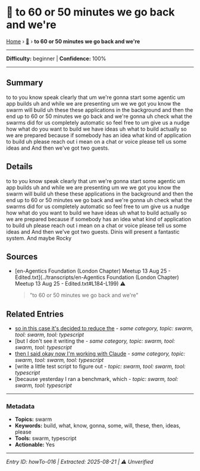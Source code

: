 # 🔧 to 60 or 50 minutes we go back and we're

[Home](../index.md) › [🔧](./) › **to 60 or 50 minutes we go back and we're**

---

**Difficulty:** beginner | **Confidence:** 100%

---


## Summary
to to you know speak clearly that um we're
gonna start some agentic um app builds uh and
while we are presenting um we we got you know
the swarm will build uh these these applications
in the background and then the end up
to 60 or 50 minutes we go back and we're
gonna uh check what the swarms did for us
completely automatic so feel free to um give
us a nudge how what do you want to build
we have ideas uh what to build actually
so we are prepared because if somebody has
an idea what kind of application to build
uh please reach out i mean on a chat or voice
please tell us some ideas and And then
we've got two guests.

## Details
to to you know speak clearly that um we're
gonna start some agentic um app builds uh and
while we are presenting um we we got you know
the swarm will build uh these these applications
in the background and then the end up
to 60 or 50 minutes we go back and we're
gonna uh check what the swarms did for us
completely automatic so feel free to um give
us a nudge how what do you want to build
we have ideas uh what to build actually
so we are prepared because if somebody has
an idea what kind of application to build
uh please reach out i mean on a chat or voice
please tell us some ideas and And then
we've got two guests. Dinis will present
a fantastic system. And maybe Rocky





## Sources
- [en-Agentics Foundation (London Chapter) Meetup 13 Aug 25 - Edited.txt](../transcripts/en-Agentics Foundation (London Chapter) Meetup 13 Aug 25 - Edited.txt#L184-L199) ⚠️
  > "to 60 or 50 minutes we go back and we're"

## Related Entries

- [so in this case it's decided to reduce the](../how-to/howTo-002.md) - *same category, topic: swarm, tool: swarm, tool: typescript*
- [but I don't see it writing the [](../how-to/howTo-007.md) - *same category, topic: swarm, tool: swarm, tool: typescript*
- [then I said okay now I'm working with Claude](../how-to/howTo-017.md) - *same category, topic: swarm, tool: swarm, tool: typescript*
- [write a little test script to figure out [](../gotchas/gotcha-002.md) - *topic: swarm, tool: swarm, tool: typescript*
- [because yesterday I ran a benchmark, which [](../qa/qa-001.md) - *topic: swarm, tool: swarm, tool: typescript*


---

### Metadata
- **Topics:** swarm
- **Keywords:** build, what, know, gonna, some, will, these, then, ideas, please
- **Tools:** swarm, typescript
- **Actionable:** Yes

---

*Entry ID: howTo-016 | Extracted: 2025-08-21 | ⚠️ Unverified*
